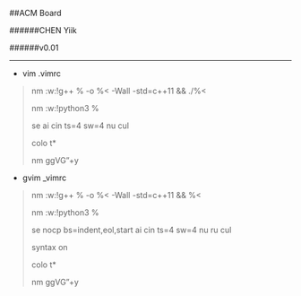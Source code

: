 

##ACM Board

######CHEN Yiik

######v0.01

***



* vim .vimrc

> nm <f5> :w<cr>:!g++ % -o %< -Wall -std=c++11 && ./%<<cr>
>
> nm <f6> :w<cr>:!python3 %<cr>
>
> se ai cin ts=4 sw=4 nu cul
>
> colo t*
>
> nm <f3> ggVG”+y



* gvim _vimrc

> nm <f5> :w<cr>:!g++ % -o %< -Wall -std=c++11 && %<<cr>
>
> nm <f6> :w<cr>:!python3 %<cr>
>
> se nocp bs=indent,eol,start ai cin ts=4 sw=4 nu ru cul
>
> syntax on
>
> colo t*
>
> nm <f3> ggVG”+y